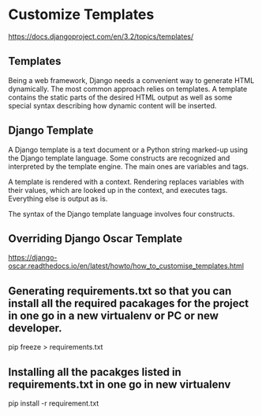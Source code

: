 # Customize Templates

https://docs.djangoproject.com/en/3.2/topics/templates/ 

## Templates

Being a web framework, Django needs a convenient way to generate HTML dynamically. The most common approach relies on templates. A template contains the static parts of the desired HTML output as well as some special syntax describing how dynamic content will be inserted. 


## Django Template

A Django template is a text document or a Python string marked-up using the Django template language. Some constructs are recognized and interpreted by the template engine. The main ones are variables and tags.

A template is rendered with a context. Rendering replaces variables with their values, which are looked up in the context, and executes tags. Everything else is output as is.

The syntax of the Django template language involves four constructs.

## Overriding Django Oscar Template

https://django-oscar.readthedocs.io/en/latest/howto/how_to_customise_templates.html

## Generating requirements.txt so that you can install all the required pacakages for the project in one go in a new virtualenv or PC or new developer.

pip freeze > requirements.txt

## Installing all the pacakges listed in requirements.txt in one go in new virtualenv

pip install -r requirement.txt



